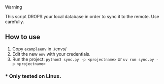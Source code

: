 > [!WARNING]  
> This script DROPS your local database in order to sync it to the remote. Use carefully.

## How to use
1. Copy `exampleenv` in ./envs/<projectname>
2. Edit the new `env` with your credentials.
3. Run the project: `python3 sync.py -p <projectname>` or `uv run sync.py -p <projectname>`

### * Only tested on Linux.